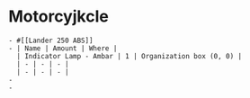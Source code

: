 # Motorcyjkcle
	- #[[Lander 250 ABS]]
	- | Name | Amount | Where |
	  | Indicator Lamp - Ambar | 1 | Organization box (0, 0) |
	  | - | - | - |
	  | - | - | - |
	-
	-